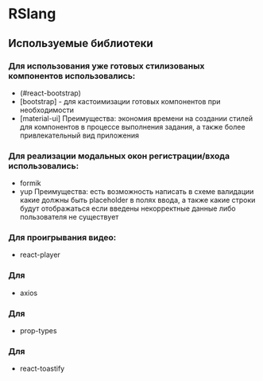# RSlang
## Используемые библиотеки
### Для использования уже готовых стилизованых компонентов использовались:
* (#react-bootstrap)
* [bootstrap] - для кастоимизации готовых компонентов при необходимости
* [material-ui]
Преимущества: экономия времени на создании стилей для компонентов в процессе выполнения задания, а также более привлекательный вид приложения

### Для реализации модальных окон регистрации/входа использовались:
* formik
* yup
Преимущества: есть возможность написать в схеме валидации какие должны быть placeholder в полях ввода, а также какие строки будут отображаться если введены некорректные данные либо пользователя не существует

### Для проигрывания видео:
* react-player

### Для
* axios

### Для
* prop-types

### Для
* react-toastify
